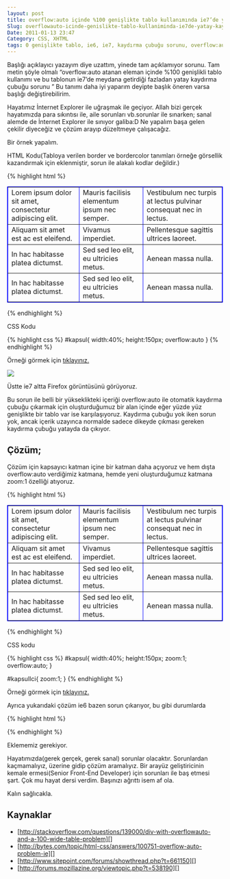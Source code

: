 ```yaml
---
layout: post
title: overflow:auto içinde %100 genişlikte tablo kullanımında ie7’de yatay kaydırma çubuğu sorunu
Slug: overflowauto-icinde-genislikte-tablo-kullaniminda-ie7de-yatay-kaydirma-cubugu-sorunu
Date: 2011-01-13 23:47
Category: CSS, XHTML
tags: 0 genişlikte tablo, ie6, ie7, kaydırma çubuğu sorunu, overflow:auto
---
```


Başlığı açıklayıcı yazayım diye uzattım, yinede tam açıklamıyor sorunu.
Tam metin şöyle olmalı “overflow:auto atanan eleman içinde %100
genişlikli tablo kullanımı ve bu tablonun ie7’de meydana getirdiği
fazladan yatay kaydırma çubuğu sorunu ” Bu tanımı daha iyi yaparım
deyipte başlık öneren varsa başlığı değiştirebilirim.

Hayatımız İnternet Explorer ile uğraşmak ile geçiyor. Allah bizi gerçek
hayatımızda para sıkıntısı ile, aile sorunları vb.sorunlar ile sınarken;
sanal alemde de İnternet Explorer ile sınıyor galiba:D Ne yapalım başa
gelen çekilir diyeceğiz ve çözüm arayıp düzeltmeye çalışacağız.

Bir örnek yapalım.

HTML Kodu(Tabloya verilen border ve bordercolor tanımları örneğe
görsellik kazandırmak için eklenmiştir, sorun ile alakalı kodlar
değildir.)

{% highlight html %}
<div id="kapsul">
  <table width="100%" cellspacing="0" cellpadding="0" border="1" bordercolor="#0000FF">
  <tr>
    <td>Lorem ipsum dolor sit amet, consectetur adipiscing elit.  </td>
    <td>Mauris facilisis elementum ipsum nec semper. </td>
    <td>Vestibulum nec turpis at lectus pulvinar consequat nec in lectus. </td>
  </tr>
  <tr>
    <td>Aliquam sit amet est ac est eleifend. </td>
    <td>Vivamus imperdiet.</td>
    <td>Pellentesque sagittis ultrices laoreet.</td>
  </tr>
  <tr>
    <td>In hac habitasse platea dictumst.</td>
    <td>Sed sed leo elit, eu ultricies metus.  </td>
    <td>Aenean massa nulla.</td>
  </tr>
  <tr>
    <td>In hac habitasse platea dictumst.</td>
    <td>Sed sed leo elit, eu ultricies metus.  </td>
    <td>Aenean massa nulla.</td>
  </tr>
  </table>
</div>
{% endhighlight %}

CSS Kodu

{% highlight css %}
#kapsul{
	width:40%;
	height:150px;
	overflow:auto
}
{% endhighlight %}

Örneği görmek için [tıklayınız.][]

![][100]

Üstte ie7 altta Firefox görüntüsünü görüyoruz.

Bu sorun ile belli bir yükseklikteki içeriği overflow:auto ile otomatik
kaydırma çubuğu çıkarmak için oluşturduğumuz bir alan içinde eğer yüzde
yüz genişlikte bir tablo var ise karşılaşıyoruz. Kaydırma çubuğu yok
iken sorun yok, ancak içerik uzayınca normalde sadece dikeyde çıkması
gereken kaydırma çubuğu yatayda da çıkıyor.

## Çözüm;

Çözüm için kapsayıcı katman içine bir katman daha açıyoruz ve hem dışta
overflow:auto verdiğimiz katmana, hemde yeni oluşturduğumuz katmana
zoom:1 özelliği atıyoruz.

{% highlight html %}
<div id="kapsul">
  <div id="kapsulIci">
    <table width="100%" cellspacing="0" cellpadding="0" border="1" bordercolor="#0000FF">
    <tr>
    <td>Lorem ipsum dolor sit amet, consectetur adipiscing elit.  </td>
    <td>Mauris facilisis elementum ipsum nec semper. </td>
    <td>Vestibulum nec turpis at lectus pulvinar consequat nec in lectus. </td>
    </tr>
    <tr>
    <td>Aliquam sit amet est ac est eleifend. </td>
    <td>Vivamus imperdiet.</td>
    <td>Pellentesque sagittis ultrices laoreet.</td>
    </tr>
    <tr>
    <td>In hac habitasse platea dictumst.</td>
    <td>Sed sed leo elit, eu ultricies metus.  </td>
    <td>Aenean massa nulla.</td>
    </tr>
    <tr>
    <td>In hac habitasse platea dictumst.</td>
    <td>Sed sed leo elit, eu ultricies metus.  </td>
    <td>Aenean massa nulla.</td>
    </tr>
    </table>
  </div>
</div>
{% endhighlight %}

CSS kodu

{% highlight css %}
#kapsul{
	width:40%;
	height:150px;
	zoom:1;
	overflow:auto;
}

#kapsulIci{
	zoom:1;
}
{% endhighlight %}

Örneği görmek için [tıklayınız.][1]

Ayrıca yukarıdaki çözüm ie6 bazen sorun çıkarıyor, bu gibi durumlarda

{% highlight html %}
<!--[if lt IE 7]><style> #kapsulIci { overflow: auto; }</style><![endif]-->
{% endhighlight %}

Eklememiz gerekiyor.

Hayatımızda(gerek gerçek, gerek sanal) sorunlar olacaktır. Sorunlardan
kaçmamalıyız, üzerine gidip çözüm aramalıyız. Bir arayüz geliştiricinin
kemale ermesi(Senior Front-End Developer) için sorunları ile baş etmesi
şart. Çok mu hayat dersi verdim. Başınızı ağrıttı isem af ola.

Kalın sağlıcakla.

## Kaynaklar

-   [http://stackoverflow.com/questions/139000/div-with-overflowauto-and-a-100-wide-table-problem][]
-   [http://bytes.com/topic/html-css/answers/100751-overflow-auto-problem-ie][]
-   [http://www.sitepoint.com/forums/showthread.php?t=661150][]
-   [http://forums.mozillazine.org/viewtopic.php?t=538190][]

  [tıklayınız.]: /dokumanlar/ie7_yatay_scroll_sorunu_.html
  [100]: https://lh6.googleusercontent.com/-GwzjXCJuKx4ySpkBUYTvTUxa8Z1OeTBgQTM7louaZaXwMc24ETkXTy-ULml0IK3Ed1m050j2ahhFpJKPc70akaQaei1mVvNPW61ji4vywk5HI395Q
  [1]: /dokumanlar/ie7_yatay_scroll_sorunu_cozum.html
  [http://stackoverflow.com/questions/139000/div-with-overflowauto-and-a-100-wide-table-problem]: http://stackoverflow.com/questions/139000/div-with-overflowauto-and-a-100-wide-table-problem
  [http://bytes.com/topic/html-css/answers/100751-overflow-auto-problem-ie]: http://bytes.com/topic/html-css/answers/100751-overflow-auto-problem-ie
  [http://www.sitepoint.com/forums/showthread.php?t=661150]: http://www.sitepoint.com/forums/showthread.php?t=661150
  [http://forums.mozillazine.org/viewtopic.php?t=538190]: http://forums.mozillazine.org/viewtopic.php?t=538190
